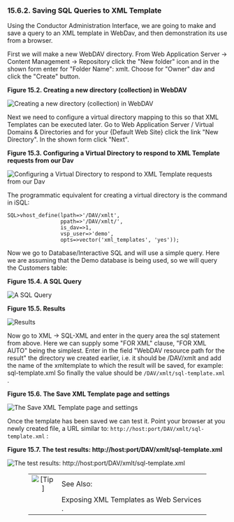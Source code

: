 <div id="saveqrytoxmltemplatessql" class="section">

<div class="titlepage">

<div>

<div>

### 15.6.2. Saving SQL Queries to XML Template

</div>

</div>

</div>

Using the Conductor Administration Interface, we are going to make and
save a query to an XML template in WebDav, and then demonstration its
use from a browser.

First we will make a new WebDAV directory. From Web Application Server
-\> Content Management -\> Repository click the "New folder" icon and in
the shown form enter for "Folder Name": xmlt. Choose for "Owner" dav and
click the "Create" button.

<div class="figure-float">

<div id="xmltemplate001" class="figure">

**Figure 15.2. Creating a new directory (collection) in WebDAV**

<div class="figure-contents">

<div class="mediaobject">

![Creating a new directory (collection) in
WebDAV](images/xmltemplate001.png)

</div>

</div>

</div>

  

</div>

Next we need to configure a virtual directory mapping to this so that
XML Templates can be executed later. Go to Web Application Server /
Virtual Domains & Directories and for your {Default Web Site} click the
link "New Directory". In the shown form click "Next".

<div class="figure-float">

<div id="xmltemplate004" class="figure">

**Figure 15.3. Configuring a Virtual Directory to respond to XML
Template requests from our Dav**

<div class="figure-contents">

<div class="mediaobject">

![Configuring a Virtual Directory to respond to XML Template requests
from our Dav](images/xmltemplate004.png)

</div>

</div>

</div>

  

</div>

The programmatic equivalent for creating a virtual directory is the
command in iSQL:

``` programlisting
SQL>vhost_define(lpath=>'/DAV/xmlt',
                 ppath=>'/DAV/xmlt/',
                 is_dav=>1,
                 vsp_user=>'demo',
                 opts=>vector('xml_templates', 'yes'));
```

Now we go to Database/Interactive SQL and will use a simple query. Here
we are assuming that the Demo database is being used, so we will query
the Customers table:

<div class="figure-float">

<div id="xmltemplate002" class="figure">

**Figure 15.4. A SQL Query**

<div class="figure-contents">

<div class="mediaobject">

![A SQL Query](images/xmltemplate002.png)

</div>

</div>

</div>

  

</div>

<div class="figure-float">

<div id="xmltemplate002a" class="figure">

**Figure 15.5. Results**

<div class="figure-contents">

<div class="mediaobject">

![Results](images/xmltemplate002a.png)

</div>

</div>

</div>

  

</div>

Now go to XML -\> SQL-XML and enter in the query area the sql statement
from above. Here we can supply some "FOR XML" clause, "FOR XML AUTO"
being the simplest. Enter in the field "WebDAV resource path for the
result" the directory we created earlier, i.e. it should be /DAV/xmlt
and add the name of the xmltemplate to which the result will be saved,
for example: sql-template.xml So finally the value should be
`/DAV/xmlt/sql-template.xml` .

<div class="figure-float">

<div id="xmltemplate005" class="figure">

**Figure 15.6. The Save XML Template page and settings**

<div class="figure-contents">

<div class="mediaobject">

![The Save XML Template page and settings](images/xmltemplate005.png)

</div>

</div>

</div>

  

</div>

Once the template has been saved we can test it. Point your browser at
you newly created file, a URL similar to:
`http://host:port/DAV/xmlt/sql-template.xml` :

<div class="figure-float">

<div id="xmltemplate006" class="figure">

**Figure 15.7. The test results:
http://host:port/DAV/xmlt/sql-template.xml**

<div class="figure-contents">

<div class="mediaobject">

![The test results:
http://host:port/DAV/xmlt/sql-template.xml](images/xmltemplate006.png)

</div>

</div>

</div>

  

</div>

<div class="tip" style="margin-left: 0.5in; margin-right: 0.5in;">

|                            |                                          |
|:--------------------------:|:-----------------------------------------|
| ![\[Tip\]](images/tip.png) | See Also:                                |
|                            | Exposing XML Templates as Web Services . |

</div>

</div>

